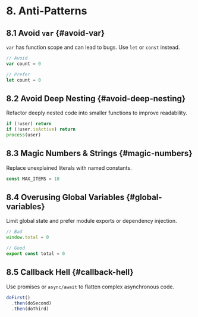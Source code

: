 # 8. Anti-Patterns

## 8.1 Avoid `var` {#avoid-var}
`var` has function scope and can lead to bugs. Use `let` or `const` instead.

```js
// Avoid
var count = 0

// Prefer
let count = 0
```

## 8.2 Avoid Deep Nesting {#avoid-deep-nesting}
Refactor deeply nested code into smaller functions to improve readability.

```js
if (!user) return
if (!user.isActive) return
process(user)
```

## 8.3 Magic Numbers & Strings {#magic-numbers}
Replace unexplained literals with named constants.

```js
const MAX_ITEMS = 10
```

## 8.4 Overusing Global Variables {#global-variables}
Limit global state and prefer module exports or dependency injection.

```js
// Bad
window.total = 0

// Good
export const total = 0
```

## 8.5 Callback Hell {#callback-hell}
Use promises or `async/await` to flatten complex asynchronous code.

```js
doFirst()
  .then(doSecond)
  .then(doThird)
```
